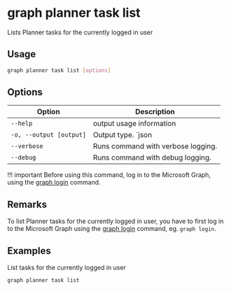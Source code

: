 # graph planner task list

Lists Planner tasks for the currently logged in user

## Usage

```sh
graph planner task list [options]
```

## Options

Option|Description
------|-----------
`--help`|output usage information
`-o, --output [output]`|Output type. `json|text`. Default `text`
`--verbose`|Runs command with verbose logging.
`--debug`|Runs command with debug logging.

!!! important
    Before using this command, log in to the Microsoft Graph, using the [graph login](../login.md) command.

## Remarks

To list Planner tasks for the currently logged in user, you have to first log in to the Microsoft Graph using the [graph login](../login.md) command, eg. `graph login`.

## Examples

List tasks for the currently logged in user

```sh
graph planner task list
```
